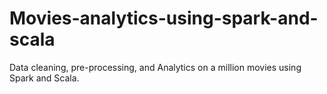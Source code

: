 # Movies-analytics-using-spark-and-scala
Data cleaning, pre-processing, and Analytics on a million movies using Spark and Scala.
